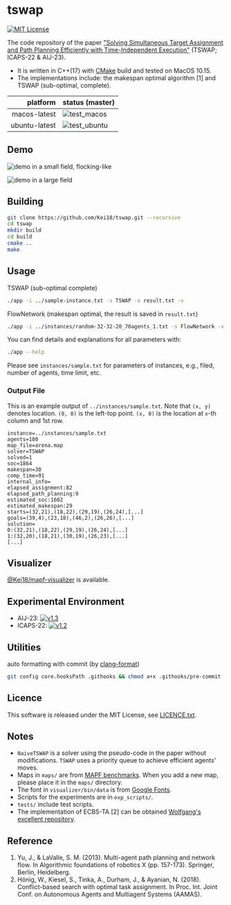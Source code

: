 tswap
===
[![MIT License](http://img.shields.io/badge/license-MIT-blue.svg?style=flat)](LICENCE.txt)

The code repository of the paper ["Solving Simultaneous Target Assignment and Path Planning Efficiently with Time-Independent Execution"](https://kei18.github.io/tswap/) (TSWAP; ICAPS-22 & AIJ-23).

- It is written in C++(17) with [CMake](https://cmake.org/) build and tested on MacOS 10.15.
- The implementations include: the makespan optimal algorithm [1] and TSWAP (sub-optimal, complete).

| platform | status (master) |
| ---: | :--- |
| macos-latest | ![test_macos](https://github.com/Kei18/tswap/workflows/test_macos/badge.svg?branch=master) |
| ubuntu-latest | ![test_ubuntu](https://github.com/Kei18/tswap/workflows/test_ubuntu/badge.svg?branch=master) |

## Demo
![demo in a small field, flocking-like](./material/arena_100agents.gif)

![demo in a large field](./material/lak303d_300agents.gif)

## Building

```sh
git clone https://github.com/Kei18/tswap.git --recursive
cd tswap
mkdir build
cd build
cmake ..
make
```

## Usage
TSWAP (sub-optimal complete)
```sh
./app -i ../sample-instance.txt -s TSWAP -o result.txt -v
```

FlowNetwork (makespan optimal, the result is saved in `result.txt`)
```sh
./app -i ../instances/random-32-32-20_70agents_1.txt -s FlowNetwork -v
```

You can find details and explanations for all parameters with:
```sh
./app --help
```

Please see `instances/sample.txt` for parameters of instances, e.g., filed, number of agents, time limit, etc.

### Output File

This is an example output of `../instances/sample.txt`.
Note that `(x, y)` denotes location.
`(0, 0)` is the left-top point.
`(x, 0)` is the location at `x`-th column and 1st row.
```
instance=../instances/sample.txt
agents=100
map_file=arena.map
solver=TSWAP
solved=1
soc=1864
makespan=30
comp_time=91
internal_info=
elapsed_assignment:82
elapsed_path_planning:9
estimated_soc:1602
estimated_makespan:29
starts=(32,21),(18,22),(29,19),(26,24),[...]
goals=(39,4),(23,18),(46,2),(26,26),[...]
solution=
0:(32,21),(18,22),(29,19),(26,24),[...]
1:(32,20),(18,21),(30,19),(26,23),[...]
[...]
```

## Visualizer

[@Kei18/mapf-visualizer](https://github.com/kei18/mapf-visualizer) is available.

## Experimental Environment

- AIJ-23: [![v1.3](https://img.shields.io/badge/tag-v1.3-blue.svg?style=flat)](https://github.com/Kei18/tswap/releases/tag/v1.3)
- ICAPS-22: [![v1.2](https://img.shields.io/badge/tag-v1.2-blue.svg?style=flat)](https://github.com/Kei18/tswap/releases/tag/v1.2)

## Utilities

auto formatting with commit (by [clang-format](https://clang.llvm.org/docs/ClangFormat.html))

```sh
git config core.hooksPath .githooks && chmod a+x .githooks/pre-commit
```

## Licence
This software is released under the MIT License, see [LICENCE.txt](LICENCE.txt).

## Notes
- `NaiveTSWAP` is a solver using the pseudo-code in the paper without modifications.
  `TSWAP` uses a priority queue to achieve efficient agents' moves.
- Maps in `maps/` are from [MAPF benchmarks](https://movingai.com/benchmarks/mapf.html).
  When you add a new map, please place it in the `maps/` directory.
- The font in `visualizer/bin/data` is from [Google Fonts](https://fonts.google.com/).
- Scripts for the experiments are in `exp_scripts/`.
- `tests/` include test scripts.
- The implementation of ECBS-TA [2] can be obtained [Wolfgang's excellent repository](https://github.com/whoenig/libMultiRobotPlanning).

## Reference
1. Yu, J., & LaValle, S. M. (2013).
   Multi-agent path planning and network flow.
   In Algorithmic foundations of robotics X (pp. 157-173). Springer, Berlin, Heidelberg.
2. Hönig, W., Kiesel, S., Tinka, A., Durham, J., & Ayanian, N. (2018).
   Conflict-based search with optimal task assignment.
   In Proc. Int. Joint Conf. on Autonomous Agents and Multiagent Systems (AAMAS).
